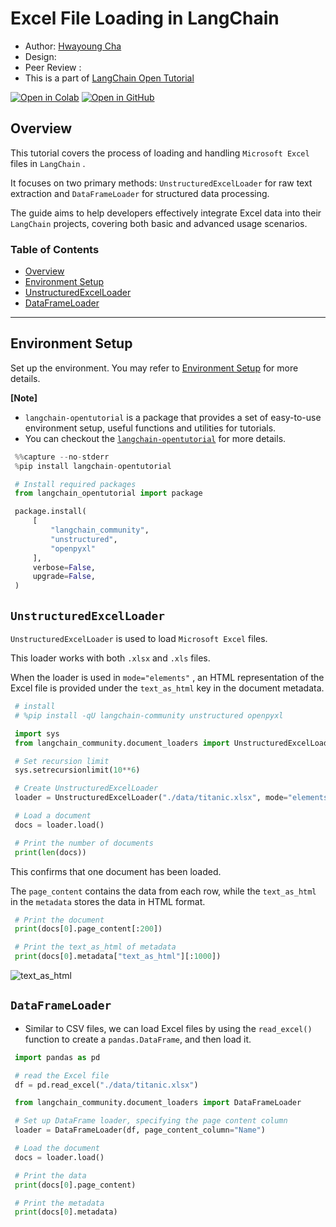<style>
.custom {
    background-color: #008d8d;
    color: white;
    padding: 0.25em 0.5em 0.25em 0.5em;
    white-space: pre-wrap;       /* css-3 */
    white-space: -moz-pre-wrap;  /* Mozilla, since 1999 */
    white-space: -pre-wrap;      /* Opera 4-6 */
    white-space: -o-pre-wrap;    /* Opera 7 */
    word-wrap: break-word;
}

pre {
    background-color: #027c7c;
    padding-left: 0.5em;
}

</style>

# Excel File Loading in LangChain

- Author: [Hwayoung Cha](https://github.com/forwardyoung)
- Design: []()
- Peer Review :
- This is a part of [LangChain Open Tutorial](https://github.com/LangChain-OpenTutorial/LangChain-OpenTutorial)

[![Open in Colab](https://colab.research.google.com/assets/colab-badge.svg)](https://colab.research.google.com/github/LangChain-OpenTutorial/LangChain-OpenTutorial/blob/main/06-DocumentLoader/05-ExcelLoader.ipynb) [![Open in GitHub](https://img.shields.io/badge/Open%20in%20GitHub-181717?style=flat-square&logo=github&logoColor=white)](https://github.com/LangChain-OpenTutorial/LangChain-OpenTutorial/blob/main/06-DocumentLoader/05-ExcelLoader.ipynb)

## Overview

This tutorial covers the process of loading and handling `Microsoft Excel` files in `LangChain` .

It focuses on two primary methods: `UnstructuredExcelLoader` for raw text extraction and `DataFrameLoader` for structured data processing.

The guide aims to help developers effectively integrate Excel data into their `LangChain` projects, covering both basic and advanced usage scenarios.

### Table of Contents

- [Overview](#overview)
- [Environment Setup](#environment-setup)
- [UnstructuredExcelLoader](#UnstructuredExcelLoader)
- [DataFrameLoader](#DataFrameLoader)
----

## Environment Setup

Set up the environment. You may refer to [Environment Setup](https://wikidocs.net/257836) for more details.

**[Note]**
- `langchain-opentutorial` is a package that provides a set of easy-to-use environment setup, useful functions and utilities for tutorials. 
- You can checkout the [`langchain-opentutorial`](https://github.com/LangChain-OpenTutorial/langchain-opentutorial-pypi) for more details.

```python
%%capture --no-stderr
%pip install langchain-opentutorial
```

```python
# Install required packages
from langchain_opentutorial import package

package.install(
    [
        "langchain_community",
        "unstructured",
        "openpyxl"
    ],
    verbose=False,
    upgrade=False,
)
```

## `UnstructuredExcelLoader`

`UnstructuredExcelLoader` is used to load `Microsoft Excel` files.

This loader works with both `.xlsx` and `.xls` files.

When the loader is used in `mode="elements"` , an HTML representation of the Excel file is provided under the `text_as_html` key in the document metadata.

```python
# install
# %pip install -qU langchain-community unstructured openpyxl
```

```python
import sys
from langchain_community.document_loaders import UnstructuredExcelLoader

# Set recursion limit
sys.setrecursionlimit(10**6)    

# Create UnstructuredExcelLoader 
loader = UnstructuredExcelLoader("./data/titanic.xlsx", mode="elements")

# Load a document
docs = loader.load()

# Print the number of documents
print(len(docs))
```

This confirms that one document has been loaded.

The `page_content` contains the data from each row, while the `text_as_html` in the `metadata` stores the data in HTML format.

```python
# Print the document
print(docs[0].page_content[:200])
```

```python
# Print the text_as_html of metadata
print(docs[0].metadata["text_as_html"][:1000])
```

![text_as_html](./img/05-excel-loader-text-as-html.png)

## `DataFrameLoader`

- Similar to CSV files, we can load Excel files by using the `read_excel()` function to create a `pandas.DataFrame`, and then load it.

```python
import pandas as pd

# read the Excel file
df = pd.read_excel("./data/titanic.xlsx")
```

```python
from langchain_community.document_loaders import DataFrameLoader

# Set up DataFrame loader, specifying the page content column
loader = DataFrameLoader(df, page_content_column="Name")

# Load the document
docs = loader.load()

# Print the data
print(docs[0].page_content)

# Print the metadata
print(docs[0].metadata)
```

